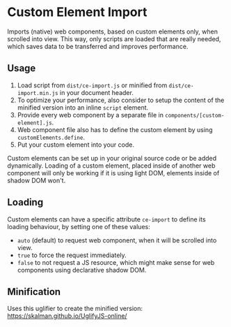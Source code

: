 # Custom Element Import

Imports (native) web components, based on custom elements only, when scrolled into view. This way, only scripts are loaded that are really needed, which saves data to be transferred and improves performance.

## Usage

1. Load script from `dist/ce-import.js` or minified from `dist/ce-import.min.js` in your document header.
2. To optimize your performance, also consider to setup the content of the minified version into an inline `script` element.
3. Provide every web component by a separate file in `components/[custom-element].js`.
4. Web component file also has to define the custom element by using `customElements.define`.
5. Put your custom element into your code.

Custom elements can be set up in your original source code or be added dynamically. Loading of a custom element, placed inside of another web component will only be working if it is using light DOM, elements inside of shadow DOM won't.

## Loading

Custom elements can have a specific attribute `ce-import` to define its loading behaviour, by setting one of these values:

- `auto` (default) to request web component, when it will be scrolled into view.
- `true` to force the request immediately.
- `false` to not request a JS resource, which might make sense for web components using declarative shadow DOM.

## Minification

Uses this uglifier to create the minified version: https://skalman.github.io/UglifyJS-online/